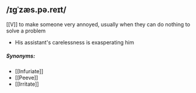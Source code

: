 ## /ɪɡˈzæs.pə.reɪt/ 
[[V]]
to make someone very annoyed, usually when they can do nothing to solve a problem

- His assistant's carelessness is exasperating him

##### Synonyms:
- [[Infuriate]]
- [[Peeve]]
- [[Irritate]]